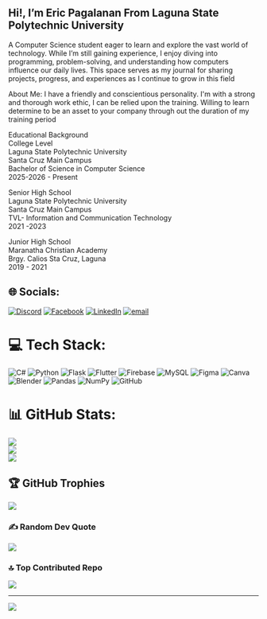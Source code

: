 ## Hi!, I’m Eric Pagalanan From Laguna State Polytechnic University

A Computer Science student eager to learn and explore the vast world of technology. While I’m still gaining experience, I enjoy diving into programming, problem-solving, and understanding how computers influence our daily lives. This space serves as my journal for sharing projects, progress, and experiences as I continue to grow in this field

About Me:
I have a friendly and conscientious personality. I'm with a strong and thorough work ethic, I can be relied upon the training. Willing to learn determine to be an asset to your company through out the duration of my training period

Educational Background<br/>
College Level<br/>
Laguna State Polytechnic University<br/>
Santa Cruz Main Campus<br/>
Bachelor of Science in Computer Science<br/>
2025-2026 - Present<br/>

Senior High School<br/>
Laguna State Polytechnic University <br/>
Santa Cruz Main Campus<br/>
TVL- Information and Communication Technology <br/>
2021 -2023<br/>

Junior High School<br/>
Maranatha Christian Academy<br/>
Brgy. Calios Sta Cruz, Laguna<br/>
2019 - 2021<br/>



## 🌐 Socials:
[![Discord](https://img.shields.io/badge/Discord-%237289DA.svg?logo=discord&logoColor=white)](https://discord.gg/ne8utaaaa) [![Facebook](https://img.shields.io/badge/Facebook-%231877F2.svg?logo=Facebook&logoColor=white)](https://facebook.com/https://www.facebook.com/ericpagalanan060104/) [![LinkedIn](https://img.shields.io/badge/LinkedIn-%230077B5.svg?logo=linkedin&logoColor=white)](https://linkedin.com/in/pagalanan-eric-b2863737b) [![email](https://img.shields.io/badge/Email-D14836?logo=gmail&logoColor=white)](mailto:ericpagalana06104@gmail.com) 

# 💻 Tech Stack:
![C#](https://img.shields.io/badge/c%23-%23239120.svg?style=for-the-badge&logo=csharp&logoColor=white) ![Python](https://img.shields.io/badge/python-3670A0?style=for-the-badge&logo=python&logoColor=ffdd54) ![Flask](https://img.shields.io/badge/flask-%23000.svg?style=for-the-badge&logo=flask&logoColor=white) ![Flutter](https://img.shields.io/badge/Flutter-%2302569B.svg?style=for-the-badge&logo=Flutter&logoColor=white) ![Firebase](https://img.shields.io/badge/firebase-a08021?style=for-the-badge&logo=firebase&logoColor=ffcd34) ![MySQL](https://img.shields.io/badge/mysql-4479A1.svg?style=for-the-badge&logo=mysql&logoColor=white) ![Figma](https://img.shields.io/badge/figma-%23F24E1E.svg?style=for-the-badge&logo=figma&logoColor=white) ![Canva](https://img.shields.io/badge/Canva-%2300C4CC.svg?style=for-the-badge&logo=Canva&logoColor=white) ![Blender](https://img.shields.io/badge/blender-%23F5792A.svg?style=for-the-badge&logo=blender&logoColor=white) ![Pandas](https://img.shields.io/badge/pandas-%23150458.svg?style=for-the-badge&logo=pandas&logoColor=white) ![NumPy](https://img.shields.io/badge/numpy-%23013243.svg?style=for-the-badge&logo=numpy&logoColor=white) ![GitHub](https://img.shields.io/badge/github-%23121011.svg?style=for-the-badge&logo=github&logoColor=white)
# 📊 GitHub Stats:
![](https://github-readme-stats.vercel.app/api?username=JonerciJon&theme=bear&hide_border=false&include_all_commits=true&count_private=true)<br/>
![](https://nirzak-streak-stats.vercel.app/?user=JonerciJon&theme=bear&hide_border=false)<br/>
![](https://github-readme-stats.vercel.app/api/top-langs/?username=JonerciJon&theme=bear&hide_border=false&include_all_commits=true&count_private=true&layout=compact)

## 🏆 GitHub Trophies
![](https://github-profile-trophy.vercel.app/?username=JonerciJon&theme=bear&no-frame=false&no-bg=false&margin-w=4)

### ✍️ Random Dev Quote
![](https://quotes-github-readme.vercel.app/api?type=horizontal&theme=dark)

### 🔝 Top Contributed Repo
![](https://github-contributor-stats.vercel.app/api?username=JonerciJon&limit=5&theme=dark&combine_all_yearly_contributions=true)

---
[![](https://visitcount.itsvg.in/api?id=JonerciJon&icon=7&color=10)](https://visitcount.itsvg.in)

<!-- Proudly created with GPRM ( https://gprm.itsvg.in ) -->
